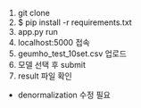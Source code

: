 1. git clone 
2. $ pip install -r requirements.txt
3. app.py run
4. localhost:5000 접속
5. geumho_test_10set.csv 업로드 
6. 모델 선택 후 submit
7. result 파일 확인

* denormalization 수정 필요
